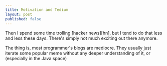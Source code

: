 ```yaml
---
title: Motivation and Tedium
layout: post
published: false
---
```


Then I spend some time trolling [hacker news][hn], but I tend to do
that less and less these days. There's simply not much exciting out
there anymore. 

The thing is, most programmer's blogs are mediocre. They usually just
iterate some popular meme without any deeper understanding of it, or
(especially in the Java space)

